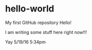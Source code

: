 # hello-world
My first GitHub repository
Hello!

I am writing some stuff here right now!!!

Yay 5/19/16 5:34pm
